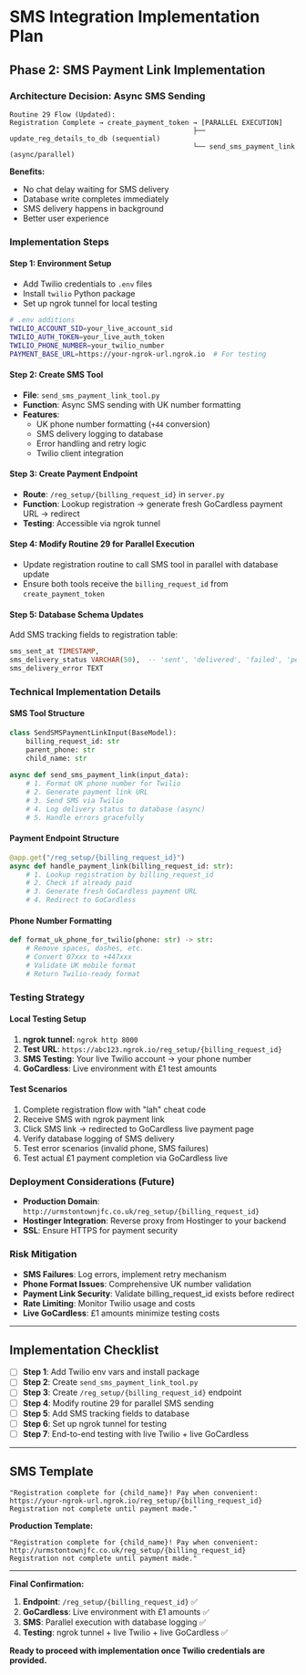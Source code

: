 # **SMS Integration Implementation Plan**

## **Phase 2: SMS Payment Link Implementation**

### **Architecture Decision: Async SMS Sending**
```
Routine 29 Flow (Updated):
Registration Complete → create_payment_token → [PARALLEL EXECUTION]
                                             ├── update_reg_details_to_db (sequential)
                                             └── send_sms_payment_link (async/parallel)
```

**Benefits:**
- No chat delay waiting for SMS delivery
- Database write completes immediately
- SMS delivery happens in background
- Better user experience

### **Implementation Steps**

#### **Step 1: Environment Setup**
- Add Twilio credentials to `.env` files
- Install `twilio` Python package
- Set up ngrok tunnel for local testing

```bash
# .env additions
TWILIO_ACCOUNT_SID=your_live_account_sid
TWILIO_AUTH_TOKEN=your_live_auth_token  
TWILIO_PHONE_NUMBER=your_twilio_number
PAYMENT_BASE_URL=https://your-ngrok-url.ngrok.io  # For testing
```

#### **Step 2: Create SMS Tool**
- **File**: `send_sms_payment_link_tool.py`
- **Function**: Async SMS sending with UK number formatting
- **Features**:
  - UK phone number formatting (`+44` conversion)
  - SMS delivery logging to database
  - Error handling and retry logic
  - Twilio client integration

#### **Step 3: Create Payment Endpoint** 
- **Route**: `/reg_setup/{billing_request_id}` in `server.py`
- **Function**: Lookup registration → generate fresh GoCardless payment URL → redirect
- **Testing**: Accessible via ngrok tunnel

#### **Step 4: Modify Routine 29 for Parallel Execution**
- Update registration routine to call SMS tool in parallel with database update
- Ensure both tools receive the `billing_request_id` from `create_payment_token`

#### **Step 5: Database Schema Updates**
Add SMS tracking fields to registration table:
```sql
sms_sent_at TIMESTAMP,
sms_delivery_status VARCHAR(50),  -- 'sent', 'delivered', 'failed', 'pending'
sms_delivery_error TEXT
```

### **Technical Implementation Details**

#### **SMS Tool Structure**
```python
class SendSMSPaymentLinkInput(BaseModel):
    billing_request_id: str
    parent_phone: str
    child_name: str
    
async def send_sms_payment_link(input_data):
    # 1. Format UK phone number for Twilio
    # 2. Generate payment link URL
    # 3. Send SMS via Twilio
    # 4. Log delivery status to database (async)
    # 5. Handle errors gracefully
```

#### **Payment Endpoint Structure**
```python
@app.get("/reg_setup/{billing_request_id}")
async def handle_payment_link(billing_request_id: str):
    # 1. Lookup registration by billing_request_id
    # 2. Check if already paid
    # 3. Generate fresh GoCardless payment URL
    # 4. Redirect to GoCardless
```

#### **Phone Number Formatting**
```python
def format_uk_phone_for_twilio(phone: str) -> str:
    # Remove spaces, dashes, etc.
    # Convert 07xxx to +447xxx
    # Validate UK mobile format
    # Return Twilio-ready format
```

### **Testing Strategy**

#### **Local Testing Setup**
1. **ngrok tunnel**: `ngrok http 8000`
2. **Test URL**: `https://abc123.ngrok.io/reg_setup/{billing_request_id}`
3. **SMS Testing**: Your live Twilio account → your phone number
4. **GoCardless**: Live environment with £1 test amounts

#### **Test Scenarios**
1. Complete registration flow with "lah" cheat code
2. Receive SMS with ngrok payment link
3. Click SMS link → redirected to GoCardless live payment page
4. Verify database logging of SMS delivery
5. Test error scenarios (invalid phone, SMS failures)
6. Test actual £1 payment completion via GoCardless live

### **Deployment Considerations (Future)**
- **Production Domain**: `http://urmstontownjfc.co.uk/reg_setup/{billing_request_id}`
- **Hostinger Integration**: Reverse proxy from Hostinger to your backend
- **SSL**: Ensure HTTPS for payment security

### **Risk Mitigation**
- **SMS Failures**: Log errors, implement retry mechanism
- **Phone Format Issues**: Comprehensive UK number validation
- **Payment Link Security**: Validate billing_request_id exists before redirect
- **Rate Limiting**: Monitor Twilio usage and costs
- **Live GoCardless**: £1 amounts minimize testing costs

---

## **Implementation Checklist**

- [ ] **Step 1**: Add Twilio env vars and install package
- [ ] **Step 2**: Create `send_sms_payment_link_tool.py`
- [ ] **Step 3**: Create `/reg_setup/{billing_request_id}` endpoint
- [ ] **Step 4**: Modify routine 29 for parallel SMS sending
- [ ] **Step 5**: Add SMS tracking fields to database
- [ ] **Step 6**: Set up ngrok tunnel for testing
- [ ] **Step 7**: End-to-end testing with live Twilio + live GoCardless

---

## **SMS Template**
```
"Registration complete for {child_name}! Pay when convenient: https://your-ngrok-url.ngrok.io/reg_setup/{billing_request_id} Registration not complete until payment made."
```

**Production Template:**
```
"Registration complete for {child_name}! Pay when convenient: http://urmstontownjfc.co.uk/reg_setup/{billing_request_id} Registration not complete until payment made."
```

---

**Final Confirmation:**

1. **Endpoint**: `/reg_setup/{billing_request_id}` ✅
2. **GoCardless**: Live environment with £1 amounts ✅ 
3. **SMS**: Parallel execution with database logging ✅
4. **Testing**: ngrok tunnel + live Twilio + live GoCardless ✅

**Ready to proceed with implementation once Twilio credentials are provided.** 
